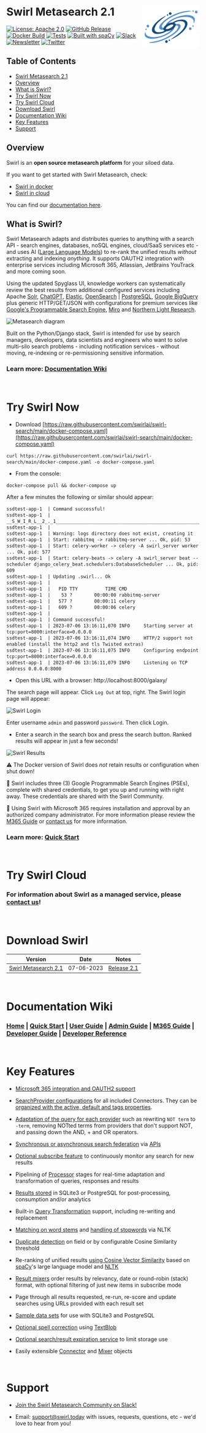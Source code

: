 <h1>Swirl Metasearch 2.1<img alt='Swirl Metasearch Logo' src='.github/images/swirl-logo-transparent.png'  width='148' align='right' /></h1>

[![License: Apache 2.0](https://img.shields.io/badge/License-Apache_2.0-blue.svg?color=blue&logoColor=blue&style=flat)](https://opensource.org/license/apache-2-0/)
[![GitHub Release](https://img.shields.io/github/v/release/swirlai/swirl-search?style=flat&label=Release)](https://github.com/swirlai/swirl-search/releases)
[![Docker Build](https://github.com/swirlai/swirl-search/actions/workflows/docker-image.yml/badge.svg?branch=main)](https://github.com/swirlai/swirl-search/actions/workflows/docker-image.yml)
[![Tests](https://github.com/swirlai/swirl-search/actions/workflows/smoke-tests.yml/badge.svg?branch=main)](https://github.com/swirlai/swirl-search/actions/workflows/smoke-tests.yml)
[![Built with spaCy](https://img.shields.io/badge/Built%20with-spaCy-09a3d5.svg?color=blue)](https://spacy.io)
[![Slack](https://img.shields.io/badge/Slack--channel-gray?logo=slack&logoColor=black&style=flat)](https://join.slack.com/t/swirlmetasearch/shared_invite/zt-1qk7q02eo-kpqFAbiZJGOdqgYVvR1sfw)
[![Newsletter](https://img.shields.io/badge/Newsletter-gray?logo=revue&logoColor=black&style=flat)](https://groups.google.com/g/swirl-announce)
[![Twitter](https://img.shields.io/twitter/follow/SWIRL_SEARCH?label=Follow%20%40SWIRL_SEARCH&color=gray&logoColor=black&style=flat)](https://twitter.com/SWIRL_SEARCH)

## Table of Contents

-   [Swirl Metasearch 2.1](#swirl-metasearch-21)
-   [Overview](#overview)
-   [What is Swirl?](#what-is-swirl)
-   [Try Swirl Now](#try-swirl-now)
-   [Try Swirl Cloud](#try-swirl-cloud)
-   [Download Swirl](#download-swirl)
-   [Documentation Wiki](#documentation-wiki)
-   [Key Features](#key-features)
-   [Support](#support)

## Overview

Swirl is an **open source metasearch platform** for your siloed data.

If you want to get started with Swirl Metasearch, check:

-   [Swirl in docker](#try-swirl-now)
-   [Swirl in cloud](#try-swirl-cloud)

You can find our [documentation here](https://github.com/swirlai/swirl-search/wiki).

## What is Swirl?

Swirl Metasearch adapts and distributes queries to anything with a search API - search engines, databases, noSQL engines, cloud/SaaS services etc - and uses AI ([Large Language Models](https://techcrunch.com/2022/04/28/the-emerging-types-of-language-models-and-why-they-matter/)) to re-rank the unified results _without_ extracting and indexing _anything_. It supports OAUTH2 integration with enterprise services including Microsoft 365, Atlassian, JetBrains YouTrack and more coming soon.

Using the updated Spyglass UI, knowledge workers can systematically review the best results from additional configured services including Apache [Solr](https://solr.apache.org/), [ChatGPT](https://openai.com/blog/chatgpt/), [Elastic](https://www.elastic.co/cn/downloads/elasticsearch), [OpenSearch](https://opensearch.org/downloads.html) | [PostgreSQL](https://www.postgresql.org/), [Google BigQuery](https://cloud.google.com/bigquery) plus generic HTTP/GET/JSON with configurations for premium services like [Google's Programmable Search Engine](https://programmablesearchengine.google.com/about/), [Miro](https://miro.com/app/) and [Northern Light Research](https://northernlight.com/).

![Metasearch diagram](https://raw.githubusercontent.com/wiki/swirlai/swirl-search/images/swirl_arch_diagram.jpg)

Built on the Python/Django stack, Swirl is intended for use by search managers, developers, data scientists and engineers who want to solve multi-silo search problems - including notification services - without moving, re-indexing or re-permissioning sensitive information.

### Learn more: [Documentation Wiki](https://github.com/swirlai/swirl-search/wiki)

<br/>

# Try Swirl Now

-   Download [https://raw.githubusercontent.com/swirlai/swirl-search/main/docker-compose.yaml](https://raw.githubusercontent.com/swirlai/swirl-search/main/docker-compose.yaml)

```
curl https://raw.githubusercontent.com/swirlai/swirl-search/main/docker-compose.yaml -o docker-compose.yaml
```

-   From the console:

```
docker-compose pull && docker-compose up
```

After a few minutes the following or similar should appear:

```
ssdtest-app-1  | Command successful!
ssdtest-app-1  | __S_W_I_R_L__2_._1____________________________________________________________
ssdtest-app-1  |
ssdtest-app-1  | Warning: logs directory does not exist, creating it
ssdtest-app-1  | Start: rabbitmq -> rabbitmq-server ... Ok, pid: 53
ssdtest-app-1  | Start: celery-worker -> celery -A swirl_server worker ... Ok, pid: 577
ssdtest-app-1  | Start: celery-beats -> celery -A swirl_server beat --scheduler django_celery_beat.schedulers:DatabaseScheduler ... Ok, pid: 609
ssdtest-app-1  | Updating .swirl... Ok
ssdtest-app-1  |
ssdtest-app-1  |   PID TTY          TIME CMD
ssdtest-app-1  |    53 ?        00:00:00 rabbitmq-server
ssdtest-app-1  |   577 ?        00:00:11 celery
ssdtest-app-1  |   609 ?        00:00:06 celery
ssdtest-app-1  |
ssdtest-app-1  | Command successful!
ssdtest-app-1  | 2023-07-06 13:16:11,070 INFO     Starting server at tcp:port=8000:interface=0.0.0.0
ssdtest-app-1  | 2023-07-06 13:16:11,074 INFO     HTTP/2 support not enabled (install the http2 and tls Twisted extras)
ssdtest-app-1  | 2023-07-06 13:16:11,075 INFO     Configuring endpoint tcp:port=8000:interface=0.0.0.0
ssdtest-app-1  | 2023-07-06 13:16:11,079 INFO     Listening on TCP address 0.0.0.0:8000
```

-   Open this URL with a browser: http://localhost:8000/galaxy/

The search page will appear. Click `Log Out` at top, right. The Swirl login page will appear:

![Swirl Login](https://raw.githubusercontent.com/wiki/swirlai/swirl-search/images/swirl_login-galaxy_dark.png)

Enter username `admin` and password `password`. Then click Login.

-   Enter a search in the search box and press the search button. Ranked results will appear in just a few seconds!

![Swirl Results](https://raw.githubusercontent.com/wiki/swirlai/swirl-search/images/swirl_results_no_m365-galaxy_dark.png)

:warning: The Docker version of Swirl does _not_ retain results or configuration when shut down!

:key: Swirl includes three (3) Google Programmable Search Engines (PSEs), complete with shared credentials, to get you up and running with right away. These credentials are shared with the Swirl Community.

:key: Using Swirl with Microsoft 365 requires installation and approval by an authorized company administrator. For more information please review the [M365 Guide](https://github.com/swirlai/swirl-search/wiki/4.-M365-Guide) or [contact us](mailto:hello@swirl.today) for more information.

### Learn more: [Quick Start](https://github.com/swirlai/swirl-search/wiki/1.-Quick-Start)

<br/>

# Try Swirl Cloud

### For information about Swirl as a managed service, please [contact us](mailto:hello@swirl.today)!

<br/>

# Download Swirl

| Version                                                                             | Date       | Notes                                                           |
| ----------------------------------------------------------------------------------- | ---------- | --------------------------------------------------------------- |
| [Swirl Metasearch 2.1](https://github.com/swirlai/swirl-search/releases/tag/v2.1.0) | 07-06-2023 | [Release 2.1](https://github.com/swirlai/swirl-search/releases) |

<br/>

# Documentation Wiki

### [Home](https://github.com/swirlai/swirl-search/wiki) | [Quick Start](https://github.com/swirlai/swirl-search/wiki/1.-Quick-Start) | [User Guide](https://github.com/swirlai/swirl-search/wiki/2.-User-Guide) | [Admin Guide](https://github.com/swirlai/swirl-search/wiki/3.-Admin-Guide) | [M365 Guide](https://github.com/swirlai/swirl-search/wiki/4.-M365-Guide) | [Developer Guide](https://github.com/swirlai/swirl-search/wiki/5.-Developer-Guide) | [Developer Reference](https://github.com/swirlai/swirl-search/wiki/6.-Developer-Reference)

<br/>

# Key Features

-   [Microsoft 365 integration and OAUTH2 support](https://github.com/swirlai/swirl-search/wiki/4.-M365-Guide)

-   [SearchProvider configurations](https://github.com/swirlai/swirl-search/tree/main/SearchProviders) for all included Connectors. They can be [organized with the active, default and tags properties](https://github.com/swirlai/swirl-search/wiki/2.-User-Guide#organizing-searchproviders-with-active-default-and-tags).

-   [Adaptation of the query for each provider](https://github.com/swirlai/swirl-search/wiki/2.-User-Guide#search-syntax) such as rewriting `NOT term` to `-term`, removing NOTted terms from providers that don't support NOT, and passing down the AND, + and OR operators.

-   [Synchronous or asynchronous search federation](https://github.com/swirlai/swirl-search/wiki/5.-Developer-Guide#architecture) via [APIs](http://localhost:8000/swirl/swagger-ui/)

-   [Optional subscribe feature](https://github.com/swirlai/swirl-search/wiki/5.-Developer-Guide#subscribe-to-a-search) to continuously monitor any search for new results

-   Pipelining of [Processor](https://github.com/swirlai/swirl-search/wiki/5.-Developer-Guide#develop-new-processors) stages for real-time adaptation and transformation of queries, responses and results

-   [Results stored](https://github.com/swirlai/swirl-search/wiki/6.-Developer-Reference#result-objects) in SQLite3 or PostgreSQL for post-processing, consumption and/or analytics

-   Built-in [Query Transformation](https://github.com/swirlai/swirl-search/wiki/5.-Developer-Guide#using-query-transformations) support, including re-writing and replacement

-   [Matching on word stems](https://github.com/swirlai/swirl-search/wiki/6.-Developer-Reference#cosinerelevancypostresultprocessor) and [handling of stopwords](https://github.com/swirlai/swirl-search/wiki/5.-Developer-Guide#configure-stopwords-language) via NLTK

-   [Duplicate detection](https://github.com/swirlai/swirl-search/wiki/5.-Developer-Guide#detect-and-remove-duplicate-results) on field or by configurable Cosine Similarity threshold

-   Re-ranking of unified results [using Cosine Vector Similarity](https://github.com/swirlai/swirl-search/wiki/6.-Developer-Reference#cosinerelevancypostresultprocessor) based on [spaCy](https://spacy.io/)'s large language model and [NLTK](https://www.nltk.org/)

-   [Result mixers](https://github.com/swirlai/swirl-search/wiki/6.-Developer-Reference#mixers-1) order results by relevancy, date or round-robin (stack) format, with optional filtering of just new items in subscribe mode

-   Page through all results requested, re-run, re-score and update searches using URLs provided with each result set

-   [Sample data sets](https://github.com/swirlai/swirl-search/tree/main/Data) for use with SQLite3 and PostgreSQL

-   [Optional spell correction](https://github.com/swirlai/swirl-search/wiki/5.-Developer-Guide#add-spelling-correction) using [TextBlob](https://textblob.readthedocs.io/en/dev/quickstart.html#spelling-correction)

-   [Optional search/result expiration service](https://github.com/swirlai/swirl-search/wiki/3.-Admin-Guide#search-expiration-service) to limit storage use

-   Easily extensible [Connector](https://github.com/swirlai/swirl-search/tree/main/swirl/connectors) and [Mixer](https://github.com/swirlai/swirl-search/tree/main/swirl/mixers) objects

<br/>

# Support

-   [Join the Swirl Metasearch Community on Slack!](https://join.slack.com/t/swirlmetasearch/shared_invite/zt-1qk7q02eo-kpqFAbiZJGOdqgYVvR1sfw)

-   Email: [support@swirl.today](mailto:support@swirl.today) with issues, requests, questions, etc - we'd love to hear from you!

<br/>
